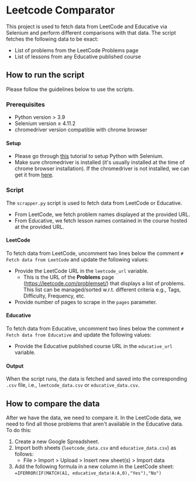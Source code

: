 # Leetcode Comparator
This project is used to fetch data from LeetCode and Educative via Selenium and perform different comparisons with that data. The script fetches the following data to be exact:

- List of problems from the LeetCode Problems page
- List of lessons from any Educative published course

## How to run the script

Please follow the guidelines below to use the scripts.

### Prerequisites

- Python version > 3.9
- Selenium version ≥ 4.11.2
- chromedriver version compatible with chrome browser

#### Setup

- Please go through [this](https://www.browserstack.com/guide/python-selenium-to-run-web-automation-test) tutorial to setup Python with Selenium.
- Make sure chromedriver is installed (it's usually installed at the time of chrome browser installation). If the chromedriver is not installed, we can get it from [here](https://sites.google.com/chromium.org/driver/).

### Script

The `scrapper.py` script is used to fetch data from LeetCode or Educative.

- From LeetCode, we fetch problem names displayed at the provided URL.
- From Educative, we fetch lesson names contained in the course hosted at the provided URL.

#### LeetCode

To fetch data from LeetCode, uncomment two lines below the comment `# Fetch data from LeetCode` and update the following values:
- Provide the LeetCode URL in the `leetcode_url` variable.
    -  This is the URL of the **Problems** page (https://leetcode.com/problemset/) that displays a list of problems. This list can be managed/sorted w.r.t. different criteria e.g., Tags, Difficulty, Frequency, etc.
- Provide number of pages to scrape in the `pages` parameter.

#### Educative

To fetch data from Educative, uncomment two lines below the comment `# Fetch data from Educative` and update the following values:
- Provide the Educative published course URL in the `educative_url` variable.

#### Output

When the script runs, the data is fetched and saved into the corresponding `.csv` file, i.e., `leetcode_data.csv` or `educative_data.csv`.

## How to compare the data

After we have the data, we need to compare it. In the LeetCode data, we need to find all those problems that aren't available in the Educative data. To do this:
1. Create a new Google Spreadsheet.
2. Import both sheets (`leetcode_data.csv` and `educative_data.csv`) as follows:
    - File > Import > Upload > Insert new sheet(s) > Import data 
3. Add the following formula in a new column in the LeetCode sheet: `=IFERROR(IF(MATCH(A1, educative_data!A:A,0),"Yes"),"No")`
